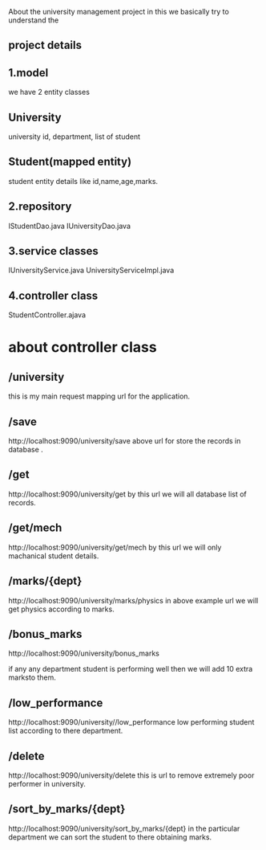 About the university management project
in this we basically try to understand the

project details
----------------
1.model
--------
we have 2 entity classes

University
------------
university id,
department,
list of student

Student(mapped entity)
----------------------------
student entity details like
id,name,age,marks.

2.repository
-------------
IStudentDao.java
IUniversityDao.java

3.service classes
-----------------
IUniversityService.java
UniversityServiceImpl.java

4.controller class
-------------------
StudentController.ajava

about controller class
=======================

/university
--------------
this is my main request mapping url for the application.

/save
------
http://localhost:9090/university/save
above url for store the records in database .

/get
-----
http://localhost:9090/university/get
by this url we will all database list of records.

/get/mech
------------
http://localhost:9090/university/get/mech
by this url we will only machanical student details.

/marks/{dept}
--------------
http://localhost:9090/university/marks/physics
 in above example url we will get physics according to marks.
 
 /bonus_marks
 -------------
 http://localhost:9090/university/bonus_marks
 
if any any department student is performing well
then we will add 10 extra marksto them.

/low_performance
-----------------
http://localhost:9090/university//low_performance
low performing student list according to there department.

/delete
---------
http://localhost:9090/university/delete
this is url to remove extremely poor performer in university.

/sort_by_marks/{dept}
----------------------
http://localhost:9090/university/sort_by_marks/{dept}
in the particular department we can sort the student to there obtaining marks.

 






